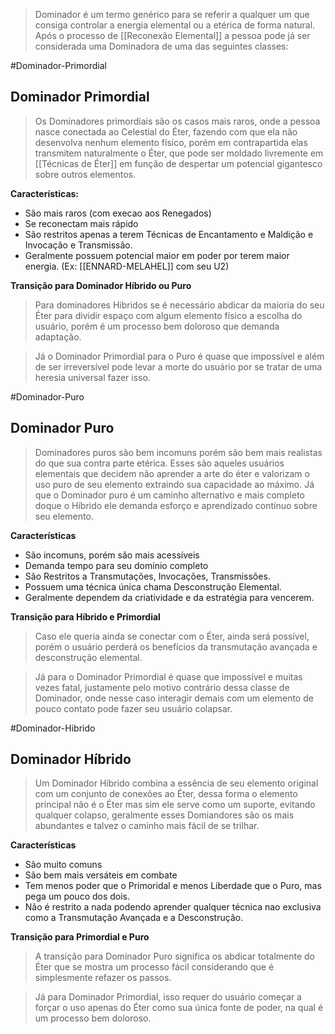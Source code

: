 > Dominador é um termo genérico para se referir a qualquer um que consiga controlar a energia elemental ou a etérica de forma natural. Após o processo de [[Reconexão Elemental]] a pessoa pode já ser considerada uma Dominadora de uma das seguintes classes:


#Dominador-Primordial
## Dominador Primordial

> Os Dominadores primordiais são os casos mais raros, onde a pessoa nasce conectada ao Celestial do Éter, fazendo com que ela não desenvolva nenhum elemento físico, porém em contrapartida elas transmitem naturalmente o Éter, que pode ser moldado livremente em [[Técnicas de Éter]] em função de despertar um potencial gigantesco sobre outros elementos.

**Características:**

* São mais raros (com execao aos Renegados)
* Se reconectam mais rápido
* São restritos apenas a terem Técnicas de Encantamento e Maldição e Invocação e Transmissão.
* Geralmente possuem potencial maior em poder por terem maior energia. (Ex: [[ENNARD-MELAHEL]] com seu U2)

**Transição para Dominador Híbrido ou Puro**

> Para dominadores Hibridos se é necessário abdicar da maioria do seu Éter para dividir espaço com algum elemento físico a escolha do usuário, porém é um processo bem doloroso que demanda adaptação.

> Já o Dominador Primordial para o Puro é quase que impossível e além de ser irreversível pode levar a morte do usuário por se tratar de uma heresia universal fazer isso.

#Dominador-Puro
## Dominador Puro

> Dominadores puros são bem incomuns porém são bem mais realistas do que sua contra parte etérica. Esses são aqueles usuários elementais que decidem não aprender a arte do éter e valorizam o uso puro de seu elemento extraindo sua capacidade ao máximo. Já que o Dominador puro é um caminho alternativo e mais completo doque o Híbrido ele demanda esforço e aprendizado contínuo sobre seu elemento.

**Características**

* São incomuns, porém são mais acessíveis
* Demanda tempo para seu domínio completo
* São Restritos a Transmutações, Invocações, Transmissões.
* Possuem uma técnica única chama Desconstrução Elemental.
* Geralmente dependem da criatividade e da estratégia para vencerem. 

**Transição para Híbrido e Primordial**

> Caso ele queria ainda se conectar com o Éter, ainda será possível, porém o usuário perderá os benefícios da transmutação avançada e desconstrução elemental.

> Já para o Dominador Primordial é quase que impossível e muitas vezes fatal, justamente pelo motivo contrário dessa classe de Dominador, onde nesse caso interagir demais com um elemento de pouco contato pode fazer seu usuário colapsar.

#Dominador-Hibrido
## Dominador Híbrido

> Um Dominador Híbrido combina a essência de seu elemento original com um conjunto de conexões ao Éter, dessa forma o elemento principal não é o Éter mas sim ele serve como um suporte, evitando qualquer colapso, geralmente esses Domiandores são os mais abundantes e talvez o caminho mais fácil de se trilhar.

**Características** 

* São muito comuns
* São bem mais versáteis em combate
* Tem menos poder que o Primoridal e menos Liberdade que o Puro, mas pega um pouco dos dois.
* Não é restrito a nada podendo aprender qualquer técnica nao exclusiva como a Transmutação Avançada e a Desconstrução.

**Transição para Primordial e Puro**

> A transição para Dominador Puro significa os abdicar totalmente do Éter que se mostra um processo fácil considerando que é simplesmente refazer os passos.

> Já para Dominador Primordial, isso requer do usuário começar a forçar o uso apenas do Éter como sua única
> fonte de poder, na qual é um processo bem doloroso.
